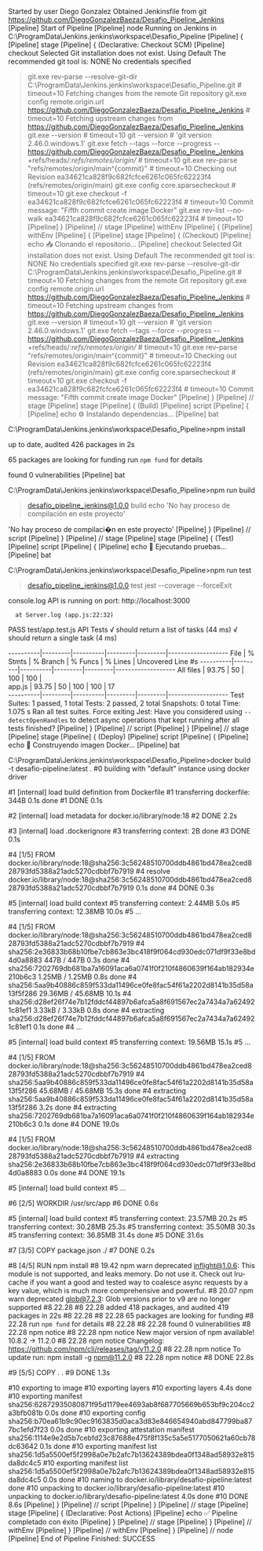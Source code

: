 Started by user Diego Gonzalez
Obtained Jenkinsfile from git https://github.com/DiegoGonzalezBaeza/Desafio_Pipeline_Jenkins
[Pipeline] Start of Pipeline
[Pipeline] node
Running on Jenkins in C:\ProgramData\Jenkins\.jenkins\workspace\Desafio_Pipeline
[Pipeline] {
[Pipeline] stage
[Pipeline] { (Declarative: Checkout SCM)
[Pipeline] checkout
Selected Git installation does not exist. Using Default
The recommended git tool is: NONE
No credentials specified
 > git.exe rev-parse --resolve-git-dir C:\ProgramData\Jenkins\.jenkins\workspace\Desafio_Pipeline\.git # timeout=10
Fetching changes from the remote Git repository
 > git.exe config remote.origin.url https://github.com/DiegoGonzalezBaeza/Desafio_Pipeline_Jenkins # timeout=10
Fetching upstream changes from https://github.com/DiegoGonzalezBaeza/Desafio_Pipeline_Jenkins
 > git.exe --version # timeout=10
 > git --version # 'git version 2.46.0.windows.1'
 > git.exe fetch --tags --force --progress -- https://github.com/DiegoGonzalezBaeza/Desafio_Pipeline_Jenkins +refs/heads/*:refs/remotes/origin/* # timeout=10
 > git.exe rev-parse "refs/remotes/origin/main^{commit}" # timeout=10
Checking out Revision ea34621ca828f9c682fcfce6261c065fc62223f4 (refs/remotes/origin/main)
 > git.exe config core.sparsecheckout # timeout=10
 > git.exe checkout -f ea34621ca828f9c682fcfce6261c065fc62223f4 # timeout=10
Commit message: "Fifth commit create image Docker"
 > git.exe rev-list --no-walk ea34621ca828f9c682fcfce6261c065fc62223f4 # timeout=10
[Pipeline] }
[Pipeline] // stage
[Pipeline] withEnv
[Pipeline] {
[Pipeline] withEnv
[Pipeline] {
[Pipeline] stage
[Pipeline] { (Checkout)
[Pipeline] echo
📥 Clonando el repositorio...
[Pipeline] checkout
Selected Git installation does not exist. Using Default
The recommended git tool is: NONE
No credentials specified
 > git.exe rev-parse --resolve-git-dir C:\ProgramData\Jenkins\.jenkins\workspace\Desafio_Pipeline\.git # timeout=10
Fetching changes from the remote Git repository
 > git.exe config remote.origin.url https://github.com/DiegoGonzalezBaeza/Desafio_Pipeline_Jenkins # timeout=10
Fetching upstream changes from https://github.com/DiegoGonzalezBaeza/Desafio_Pipeline_Jenkins
 > git.exe --version # timeout=10
 > git --version # 'git version 2.46.0.windows.1'
 > git.exe fetch --tags --force --progress -- https://github.com/DiegoGonzalezBaeza/Desafio_Pipeline_Jenkins +refs/heads/*:refs/remotes/origin/* # timeout=10
 > git.exe rev-parse "refs/remotes/origin/main^{commit}" # timeout=10
Checking out Revision ea34621ca828f9c682fcfce6261c065fc62223f4 (refs/remotes/origin/main)
 > git.exe config core.sparsecheckout # timeout=10
 > git.exe checkout -f ea34621ca828f9c682fcfce6261c065fc62223f4 # timeout=10
Commit message: "Fifth commit create image Docker"
[Pipeline] }
[Pipeline] // stage
[Pipeline] stage
[Pipeline] { (Build)
[Pipeline] script
[Pipeline] {
[Pipeline] echo
⚙️ Instalando dependencias...
[Pipeline] bat

C:\ProgramData\Jenkins\.jenkins\workspace\Desafio_Pipeline>npm install 

up to date, audited 426 packages in 2s

65 packages are looking for funding
  run `npm fund` for details

found 0 vulnerabilities
[Pipeline] bat

C:\ProgramData\Jenkins\.jenkins\workspace\Desafio_Pipeline>npm run build 

> desafio_pipeline_jenkins@1.0.0 build
> echo 'No hay proceso de compilación en este proyecto'

'No hay proceso de compilaci�n en este proyecto'
[Pipeline] }
[Pipeline] // script
[Pipeline] }
[Pipeline] // stage
[Pipeline] stage
[Pipeline] { (Test)
[Pipeline] script
[Pipeline] {
[Pipeline] echo
🧪 Ejecutando pruebas...
[Pipeline] bat

C:\ProgramData\Jenkins\.jenkins\workspace\Desafio_Pipeline>npm run test 

> desafio_pipeline_jenkins@1.0.0 test
> jest --coverage --forceExit

  console.log
    API is running on port: http://localhost:3000

      at Server.log (app.js:22:32)

PASS test/app.test.js
  API Tests
    √ should return a list of tasks (44 ms)
    √ should return a single task (4 ms)

----------|---------|----------|---------|---------|-------------------
File      | % Stmts | % Branch | % Funcs | % Lines | Uncovered Line #s 
----------|---------|----------|---------|---------|-------------------
All files |   93.75 |       50 |     100 |     100 |                   
 app.js   |   93.75 |       50 |     100 |     100 | 17                
----------|---------|----------|---------|---------|-------------------
Test Suites: 1 passed, 1 total
Tests:       2 passed, 2 total
Snapshots:   0 total
Time:        1.075 s
Ran all test suites.
Force exiting Jest: Have you considered using `--detectOpenHandles` to detect async operations that kept running after all tests finished?
[Pipeline] }
[Pipeline] // script
[Pipeline] }
[Pipeline] // stage
[Pipeline] stage
[Pipeline] { (Deploy)
[Pipeline] script
[Pipeline] {
[Pipeline] echo
🐳 Construyendo imagen Docker...
[Pipeline] bat

C:\ProgramData\Jenkins\.jenkins\workspace\Desafio_Pipeline>docker build -t desafio-pipeline:latest . 
#0 building with "default" instance using docker driver

#1 [internal] load build definition from Dockerfile
#1 transferring dockerfile: 344B 0.1s done
#1 DONE 0.1s

#2 [internal] load metadata for docker.io/library/node:18
#2 DONE 2.2s

#3 [internal] load .dockerignore
#3 transferring context: 2B done
#3 DONE 0.1s

#4 [1/5] FROM docker.io/library/node:18@sha256:3c56248510700ddb4861bd478ea2ced828793fd5388a21adc5270cdbbf7b7919
#4 resolve docker.io/library/node:18@sha256:3c56248510700ddb4861bd478ea2ced828793fd5388a21adc5270cdbbf7b7919 0.1s done
#4 DONE 0.3s

#5 [internal] load build context
#5 transferring context: 2.44MB 5.0s
#5 transferring context: 12.38MB 10.0s
#5 ...

#4 [1/5] FROM docker.io/library/node:18@sha256:3c56248510700ddb4861bd478ea2ced828793fd5388a21adc5270cdbbf7b7919
#4 sha256:2e36833b68b10fbe7cb863e3bc418f9f064cd930edc071df9f33e8bd4d0a8883 447B / 447B 0.3s done
#4 sha256:7202769db681ba7a16091aca6a0741f0f210f4860639f164ab182934e210b6c3 1.25MB / 1.25MB 0.8s done
#4 sha256:5aa9b40886c859f533da11496ce0fe8fac54f61a2202d8141b35d58a13f5f286 29.36MB / 45.68MB 10.1s
#4 sha256:d28ef26f74e7b12fddcf44897b6afca5a8f691567ec2a7434a7a624921c81ef1 3.33kB / 3.33kB 0.8s done
#4 extracting sha256:d28ef26f74e7b12fddcf44897b6afca5a8f691567ec2a7434a7a624921c81ef1 0.1s done
#4 ...

#5 [internal] load build context
#5 transferring context: 19.56MB 15.1s
#5 ...

#4 [1/5] FROM docker.io/library/node:18@sha256:3c56248510700ddb4861bd478ea2ced828793fd5388a21adc5270cdbbf7b7919
#4 sha256:5aa9b40886c859f533da11496ce0fe8fac54f61a2202d8141b35d58a13f5f286 45.68MB / 45.68MB 15.3s done
#4 extracting sha256:5aa9b40886c859f533da11496ce0fe8fac54f61a2202d8141b35d58a13f5f286 3.2s done
#4 extracting sha256:7202769db681ba7a16091aca6a0741f0f210f4860639f164ab182934e210b6c3 0.1s done
#4 DONE 19.0s

#4 [1/5] FROM docker.io/library/node:18@sha256:3c56248510700ddb4861bd478ea2ced828793fd5388a21adc5270cdbbf7b7919
#4 extracting sha256:2e36833b68b10fbe7cb863e3bc418f9f064cd930edc071df9f33e8bd4d0a8883 0.0s done
#4 DONE 19.1s

#5 [internal] load build context
#5 ...

#6 [2/5] WORKDIR /usr/src/app
#6 DONE 0.6s

#5 [internal] load build context
#5 transferring context: 23.57MB 20.2s
#5 transferring context: 30.28MB 25.3s
#5 transferring context: 35.50MB 30.3s
#5 transferring context: 36.85MB 31.4s done
#5 DONE 31.6s

#7 [3/5] COPY package.json ./
#7 DONE 0.2s

#8 [4/5] RUN npm install
#8 19.42 npm warn deprecated inflight@1.0.6: This module is not supported, and leaks memory. Do not use it. Check out lru-cache if you want a good and tested way to coalesce async requests by a key value, which is much more comprehensive and powerful.
#8 20.07 npm warn deprecated glob@7.2.3: Glob versions prior to v9 are no longer supported
#8 22.28 
#8 22.28 added 418 packages, and audited 419 packages in 22s
#8 22.28 
#8 22.28 65 packages are looking for funding
#8 22.28   run `npm fund` for details
#8 22.28 
#8 22.28 found 0 vulnerabilities
#8 22.28 npm notice
#8 22.28 npm notice New major version of npm available! 10.8.2 -> 11.2.0
#8 22.28 npm notice Changelog: https://github.com/npm/cli/releases/tag/v11.2.0
#8 22.28 npm notice To update run: npm install -g npm@11.2.0
#8 22.28 npm notice
#8 DONE 22.8s

#9 [5/5] COPY . .
#9 DONE 1.3s

#10 exporting to image
#10 exporting layers
#10 exporting layers 4.4s done
#10 exporting manifest sha256:62872935080871f95d1179ee4693ab8f687705669b653bf9c204cc2a3bfb081b 0.0s done
#10 exporting config sha256:b70ea61b9c90ec9163835d0aca3d83e846654940abd847799ba877bc1efd7f23 0.0s done
#10 exporting attestation manifest sha256:1114e9e2d5b7cebfd23c87688e475f8f135c5a5e5177050621a60cb78dc63642 0.1s done
#10 exporting manifest list sha256:1d5a5500ef5f2998a0e7b2afc7b13624389bdea0f1348ad58932e815da8dc4c5
#10 exporting manifest list sha256:1d5a5500ef5f2998a0e7b2afc7b13624389bdea0f1348ad58932e815da8dc4c5 0.0s done
#10 naming to docker.io/library/desafio-pipeline:latest done
#10 unpacking to docker.io/library/desafio-pipeline:latest
#10 unpacking to docker.io/library/desafio-pipeline:latest 4.0s done
#10 DONE 8.6s
[Pipeline] }
[Pipeline] // script
[Pipeline] }
[Pipeline] // stage
[Pipeline] stage
[Pipeline] { (Declarative: Post Actions)
[Pipeline] echo
✅ Pipeline completado con éxito
[Pipeline] }
[Pipeline] // stage
[Pipeline] }
[Pipeline] // withEnv
[Pipeline] }
[Pipeline] // withEnv
[Pipeline] }
[Pipeline] // node
[Pipeline] End of Pipeline
Finished: SUCCESS